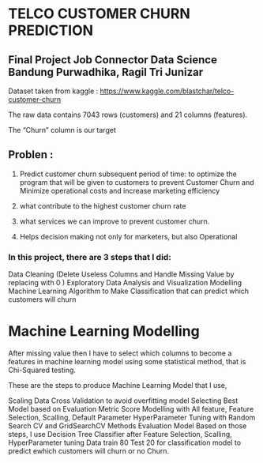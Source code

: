 # TELCO CUSTOMER CHURN PREDICTION

## Final Project Job Connector Data Science Bandung Purwadhika, Ragil Tri Junizar

Dataset taken from kaggle : https://www.kaggle.com/blastchar/telco-customer-churn

The raw data contains 7043 rows (customers) and 21 columns (features).

The “Churn” column is our target

## Problen : 

1. Predict customer churn subsequent period of time:
to optimize the program that will be given to customers to prevent Customer Churn and
Minimize operational costs and increase marketing efficiency

2. what contribute to the highest customer churn rate

3. what services we can improve to prevent customer churn.

4. Helps decision making not only for marketers, but also Operational

### In this project, there are 3 steps that I did:

Data Cleaning (Delete Useless Columns and Handle Missing Value by replacing with 0 )
Exploratory Data Analysis and Visualization 
Modelling Machine Learning Algorithm to Make Classification that can predict which customers will churn

# Machine Learning Modelling

After missing value then I have to select which columns to become a features in machine learning model using some statistical method, that is Chi-Squared testing.

These are the steps to produce Machine Learning Model that I use,

Scaling Data
Cross Validation to avoid overfitting model
Selecting Best Model based on Evaluation Metric Score
Modelling with All feature, Feature Selection, Scalling, Default Parameter
HyperParameter Tuning with Random Search CV and GridSearchCV Methods
Evaluation Model
Based on those steps, I use Decision Tree Classifier after Feature Selection, Scalling, HyperParameter tuning Data train 80 Test 20 for classification model to predict ewhich customers will churn or no Churn.


